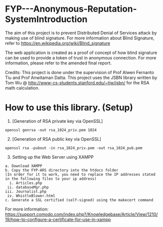 # FYP---Anonymous-Reputation-SystemIntroduction
The aim of this project is to prevent Distributed Denial of Services attack by making use of blind signature. 
For more information about Blind Signature, refer to https://en.wikipedia.org/wiki/Blind_signature

The web application is created as a proof of concept of how blind signature can be used to provide a token of trust in anonymous connection. For more information, please refer to the amended final report. 

Credits: 
This project is done under the supervision of Prof Alwen Fernanto Tiu and Prof Anwitaman Datta. 
This project uses the JSBN library written by Tom Wu @ http://www-cs-students.stanford.edu/~tjw/jsbn/ for the RSA math calculation. 

How to use this library. (Setup)
=======================
1. [Generation of RSA private key via OpenSSL] 
```
openssl genrsa -out rsa_1024_priv.pem 1024
```
2. [Generation of RSA public key via OpenSSL] 
```
openssl rsa -pubout -in rsa_1024_priv.pem -out rsa_1024_pub.pem
```
3. Setting up the Web Server using XAMPP 
```
a. Download XAMPP 
b. Copy the FYP-ARS directory into the htdocs folder 
(In order for it to work, you need to replace the IP addresses stated in the following files to your ip address) 
  i. Articles.php
 ii. databaseMgr.php
iii. Journalist.php
 iv. WhistleBlower.html
c. Generate a SSL certified (self-signed) using the makecert command 
```
For more information:
https://support.comodo.com/index.php?/Knowledgebase/Article/View/1210/19/how-to-configure-a-certificate-for-use-in-xampp
```